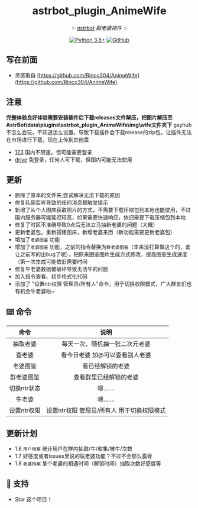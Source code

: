 </div>

<div align="center">

# astrbot_plugin_AnimeWife

_✨ [astrbot](https://github.com/AstrBotDevs/AstrBot) 群老婆插件 ✨_

[![Python 3.8+](https://img.shields.io/badge/Python-3.8%2B-blue.svg)](https://www.python.org/)
[![GitHub](https://img.shields.io/badge/作者-zgojin-blue)](https://github.com/zgojin)

</div>

## 写在前面 ##
- 灵感取自 [https://github.com/Rinco304/AnimeWife](https://github.com/Rinco304/AnimeWife)

## 注意 ##
**~~完整体验~~良好体验需要安装插件后下载releases文件解压，把图片解压至AstrBot\data\plugins\astrbot_plugin_AnimeWife\img\wife文件夹下**
gayhub不怎么会玩，不知道怎么设置，导致下载插件会下载release的zip包，让插件无法在市场进行下载，现在上传到其他盘
-  [123](https://www.123912.com/s/WYodjv-obfCd) 国内不限速，但可能需要登录
-  [drive](https://drive.google.com/file/d/1aI9-8OP85MPM-k8RyIbMXK8Miaoy8DIo/view?usp=sharing)  免登录，任何人可下载，但国内可能无法使用

## 更新 ##
- 删除了原本的文件夹,尝试解决无法下载的原因
- 修复私聊监听导致的任何消息都触发提示
- 新增了从个人图床获取图片的方式，不需要下载压缩包到本地也能使用，不过国内服务器可能延迟较高，如果需要快速响应，依旧需要下载压缩包到本地
- 修复了时区不准确导致0点后无法立马抽新老婆的问题（大概）
- 更新老婆包，重新搭建图床，新增老婆来历（新功能需要更新老婆包）
- 增加了`老婆图鉴` 功能
- 增加了`老婆图鉴` 功能，之前的指令替换为`群老婆图鉴`（本来没打算做这个的，谁让之前写的出bug了呢），把原来图鉴图片生成方式修改，提高图鉴生成速度（第一次生成可能依旧需要时间
- 修复牛老婆数据被破坏导致无法牛的问题
- 加入指令查看、初步格式化代码
- 添加了 "设置ntr权限 管理员/所有人"命令，用于切换权限模式，广大群友们也有机会牛老婆啦~
## ⌨️ 命令

|     命令      |      说明        |
|:-------------:|:------------------------------------:|
|   抽取老婆        | 每天一次，随机抽一张二次元老婆  |
|   查老婆          | 看今日老婆 加@可以查看别人老婆  |
|   老婆图鉴        | 看已经解锁的老婆    |
|   群老婆图鉴      | 查看群里已经解锁的老婆 |
|   切换ntr状态     | 嗯....... |
|   牛老婆          | 嗯....... |
|   设置ntr权限   | 设置ntr权限 管理员/所有人 用于切换权限模式|

## 更新计划 ##
- 1.6 `用户档案` 统计用户在群内抽取/牛/收集/被牛/次数
- 1.7 好感度或者issues里说的玩老婆功能？不过不会那么露骨
- 1.8 `老婆档案` 某个老婆的相遇时间（解锁时间）抽取次数好感度等

## 🌟 支持

- Star 这个项目！






